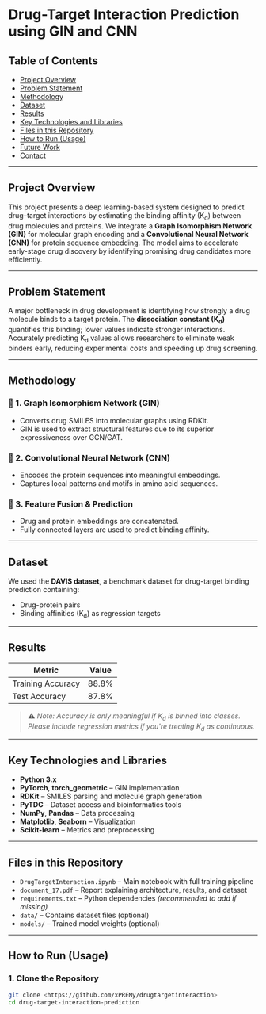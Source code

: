 # Drug-Target Interaction Prediction using GIN and CNN

## Table of Contents
- [Project Overview](#project-overview)
- [Problem Statement](#problem-statement)
- [Methodology](#methodology)
- [Dataset](#dataset)
- [Results](#results)
- [Key Technologies and Libraries](#key-technologies-and-libraries)
- [Files in this Repository](#files-in-this-repository)
- [How to Run (Usage)](#how-to-run-usage)
- [Future Work](#future-work)
- [Contact](#contact)

---

## Project Overview
This project presents a deep learning-based system designed to predict drug–target interactions by estimating the binding affinity (K<sub>d</sub>) between drug molecules and proteins. We integrate a **Graph Isomorphism Network (GIN)** for molecular graph encoding and a **Convolutional Neural Network (CNN)** for protein sequence embedding. The model aims to accelerate early-stage drug discovery by identifying promising drug candidates more efficiently.

---

## Problem Statement
A major bottleneck in drug development is identifying how strongly a drug molecule binds to a target protein. The **dissociation constant (K<sub>d</sub>)** quantifies this binding; lower values indicate stronger interactions. Accurately predicting K<sub>d</sub> values allows researchers to eliminate weak binders early, reducing experimental costs and speeding up drug screening.

---

## Methodology

### 🔹 1. Graph Isomorphism Network (GIN)
- Converts drug SMILES into molecular graphs using RDKit.
- GIN is used to extract structural features due to its superior expressiveness over GCN/GAT.

### 🔹 2. Convolutional Neural Network (CNN)
- Encodes the protein sequences into meaningful embeddings.
- Captures local patterns and motifs in amino acid sequences.

### 🔹 3. Feature Fusion & Prediction
- Drug and protein embeddings are concatenated.
- Fully connected layers are used to predict binding affinity.

---

## Dataset
We used the **DAVIS dataset**, a benchmark dataset for drug-target binding prediction containing:
- Drug-protein pairs
- Binding affinities (K<sub>d</sub>) as regression targets

---

## Results

| Metric              | Value     |
|---------------------|-----------|
| Training Accuracy   | 88.8%     |
| Test Accuracy       | 87.8%     |
> ⚠️ *Note: Accuracy is only meaningful if K<sub>d</sub> is binned into classes. Please include regression metrics if you're treating K<sub>d</sub> as continuous.*

---

## Key Technologies and Libraries

- **Python 3.x**
- **PyTorch**, **torch_geometric** – GIN implementation
- **RDKit** – SMILES parsing and molecule graph generation
- **PyTDC** – Dataset access and bioinformatics tools
- **NumPy**, **Pandas** – Data processing
- **Matplotlib**, **Seaborn** – Visualization
- **Scikit-learn** – Metrics and preprocessing

---

## Files in this Repository

- `DrugTargetInteraction.ipynb` – Main notebook with full training pipeline
- `document_17.pdf` – Report explaining architecture, results, and dataset
- `requirements.txt` – Python dependencies *(recommended to add if missing)*
- `data/` – Contains dataset files (optional)
- `models/` – Trained model weights (optional)

---

## How to Run (Usage)

### 1. Clone the Repository
```bash
git clone <https://github.com/xPREMy/drugtargetinteraction>
cd drug-target-interaction-prediction
